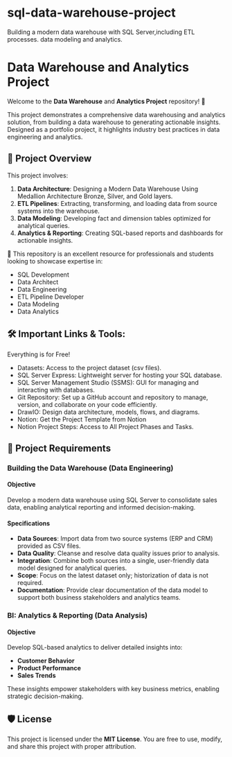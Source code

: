 # sql-data-warehouse-project
Building a modern data warehouse with SQL Server,including ETL processes. data modeling and analytics.
# Data Warehouse and Analytics Project
Welcome to the **Data Warehouse** and **Analytics Project** repository! 🚀

This project demonstrates a comprehensive data warehousing and analytics solution, from building a data warehouse to generating actionable insights. Designed as a portfolio project, it highlights industry best practices in data engineering and analytics.

## 📖 Project Overview
This project involves:

1. **Data Architecture**: Designing a Modern Data Warehouse Using Medallion Architecture Bronze, Silver, and Gold layers.
2. **ETL Pipelines**: Extracting, transforming, and loading data from source systems into the warehouse.
3. **Data Modeling**: Developing fact and dimension tables optimized for analytical queries.
4. **Analytics & Reporting**: Creating SQL-based reports and dashboards for actionable insights.

🎯 This repository is an excellent resource for professionals and students looking to showcase expertise in:

* SQL Development
* Data Architect
* Data Engineering
* ETL Pipeline Developer
* Data Modeling
* Data Analytics

## 🛠️ Important Links & Tools:
Everything is for Free!

* Datasets: Access to the project dataset (csv files).
* SQL Server Express: Lightweight server for hosting your SQL database.
* SQL Server Management Studio (SSMS): GUI for managing and interacting with databases.
* Git Repository: Set up a GitHub account and repository to manage, version, and collaborate on your code efficiently.
* DrawIO: Design data architecture, models, flows, and diagrams.
* Notion: Get the Project Template from Notion
* Notion Project Steps: Access to All Project Phases and Tasks.

## 🚀 Project Requirements
### Building the Data Warehouse (Data Engineering)
#### Objective
Develop a modern data warehouse using SQL Server to consolidate sales data, enabling analytical reporting and informed decision-making.

#### Specifications
* **Data Sources**: Import data from two source systems (ERP and CRM) provided as CSV files.
* **Data Quality**: Cleanse and resolve data quality issues prior to analysis.
* **Integration**: Combine both sources into a single, user-friendly data model designed for analytical queries.
* **Scope**: Focus on the latest dataset only; historization of data is not required.
* **Documentation**: Provide clear documentation of the data model to support both business stakeholders and analytics teams.

### BI: Analytics & Reporting (Data Analysis)
#### Objective
Develop SQL-based analytics to deliver detailed insights into:

* **Customer Behavior**
* **Product Performance**
* **Sales Trends**

These insights empower stakeholders with key business metrics, enabling strategic decision-making.

## 🛡️ License
This project is licensed under the **MIT License**. You are free to use, modify, and share this project with proper attribution.

